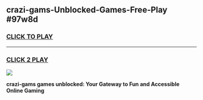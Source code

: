 
## crazi-gams-Unblocked-Games-Free-Play #97w8d
<h3>
<a href="https://us.freeplayer.one?title=crazi-gams&ref=9M">CLICK TO PLAY</a></h3>
<hr>

<h3>
<a href="https://us.freeplayer.one?title=crazi-gams&ref=9M">CLICK 2 PLAY</a>
  
</h3>

<a href="https://us.freeplayer.one?title=crazi-gams&ref=9M"><img src="https://clearcache.store/games.png"></a>


**crazi-gams games unblocked: Your Gateway to Fun and Accessible Online Gaming**
